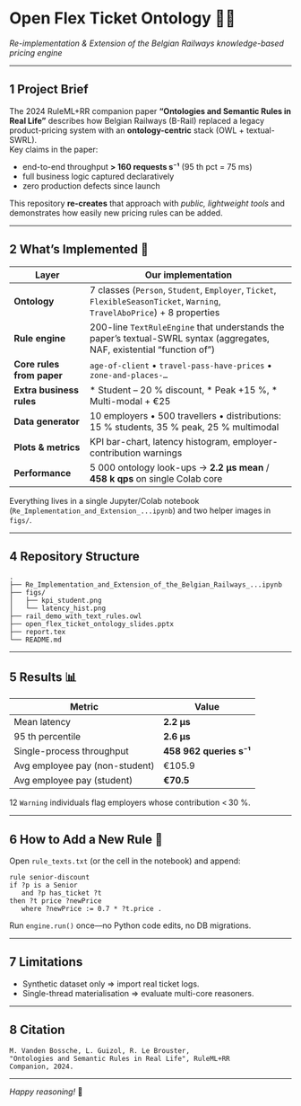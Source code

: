# Open Flex Ticket Ontology 🚌🚆  
_Re-implementation & Extension of the Belgian Railways knowledge-based pricing engine_

---

## 1  Project Brief

The 2024 RuleML+RR companion paper **“Ontologies and Semantic Rules in Real Life”** describes how Belgian Railways (B-Rail) replaced a legacy product-pricing system with an **ontology-centric** stack (OWL + textual-SWRL).  
Key claims in the paper:

* end-to-end throughput **> 160 requests s⁻¹** (95 th pct = 75 ms)  
* full business logic captured declaratively  
* zero production defects since launch

This repository **re-creates** that approach with _public, lightweight tools_ and demonstrates how easily new pricing rules can be added.

---

## 2  What’s Implemented 🔧

| Layer | Our implementation |
|-------|--------------------|
| **Ontology** | 7 classes (`Person`, `Student`, `Employer`, `Ticket`, `FlexibleSeasonTicket`, `Warning`, `TravelAboPrice`) + 8 properties |
| **Rule engine** | 200-line `TextRuleEngine` that understands the paper’s textual-SWRL syntax (aggregates, NAF, existential “function of”) |
| **Core rules from paper** | `age-of-client` • `travel-pass-have-prices` • `zone-and-places-…` |
| **Extra business rules** | * Student – 20 % discount, * Peak +15 %, * Multi-modal + €25 |
| **Data generator** | 10 employers • 500 travellers • distributions: 15 % students, 35 % peak, 25 % multimodal |
| **Plots & metrics** | KPI bar-chart, latency histogram, employer-contribution warnings |
| **Performance** | 5 000 ontology look-ups → **2.2 µs mean** / **458 k qps** on single Colab core |

Everything lives in a single Jupyter/Colab notebook (`Re_Implementation_and_Extension_...ipynb`) and two helper images in `figs/`.

---

## 4  Repository Structure

```
.
├── Re_Implementation_and_Extension_of_the_Belgian_Railways_...ipynb
├── figs/
│   ├── kpi_student.png
│   └── latency_hist.png
├── rail_demo_with_text_rules.owl
├── open_flex_ticket_ontology_slides.pptx
├── report.tex
└── README.md
```

---

## 5  Results 📊

| Metric | Value |
|--------|-------|
| Mean latency | **2.2 µs** |
| 95 th percentile | **2.6 µs** |
| Single-process throughput | **458 962 queries s⁻¹** |
| Avg employee pay (non-student) | €105.9 |
| Avg employee pay (student) | **€70.5** |

12 `Warning` individuals flag employers whose contribution < 30 %.

---

## 6  How to Add a New Rule 📝

Open `rule_texts.txt` (or the cell in the notebook) and append:

```text
rule senior-discount
if ?p is a Senior
   and ?p has_ticket ?t
then ?t price ?newPrice
   where ?newPrice := 0.7 * ?t.price .
```

Run `engine.run()` once—no Python code edits, no DB migrations.

---

## 7  Limitations

* Synthetic dataset only ⇒ import real ticket logs.  
* Single-thread materialisation ⇒ evaluate multi-core reasoners.  

---

## 8  Citation

```
M. Vanden Bossche, L. Guizol, R. Le Brouster,  
"Ontologies and Semantic Rules in Real Life", RuleML+RR Companion, 2024.
```

---

*Happy reasoning!* 🤖
